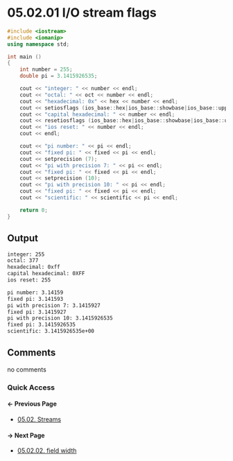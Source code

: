 # 05.02.01 I/O stream flags

```cxx
#include <iostream>
#include <iomanip>
using namespace std;

int main ()
{
    int number = 255;
    double pi = 3.1415926535;

    cout << "integer: " << number << endl;
    cout << "octal: " << oct << number << endl;
    cout << "hexadecimal: 0x" << hex << number << endl;
    cout << setiosflags (ios_base::hex|ios_base::showbase|ios_base::uppercase);
    cout << "capital hexadecimal: " << number << endl;
    cout << resetiosflags (ios_base::hex|ios_base::showbase|ios_base::uppercase);
    cout << "ios reset: " << number << endl;
    cout << endl;

    cout << "pi number: " << pi << endl;
    cout << "fixed pi: " << fixed << pi << endl;
    cout << setprecision (7);
    cout << "pi with precision 7: " << pi << endl;
    cout << "fixed pi: " << fixed << pi << endl;
    cout << setprecision (10);
    cout << "pi with precision 10: " << pi << endl;
    cout << "fixed pi: " << fixed << pi << endl;
    cout << "scientific: " << scientific << pi << endl;

    return 0;
}
```

## Output

```txt
integer: 255
octal: 377
hexadecimal: 0xff
capital hexadecimal: 0XFF
ios reset: 255

pi number: 3.14159
fixed pi: 3.141593
pi with precision 7: 3.1415927
fixed pi: 3.1415927
pi with precision 10: 3.1415926535
fixed pi: 3.1415926535
scientific: 3.1415926535e+00
```

## Comments

no comments

### Quick Access

<div class="previous_page pagination">

#### &#8592; Previous Page

* [05.02. Streams](./../../05.advanced/02.streams/README.md)

</div>
<div class="next_page pagination">

#### &#8594; Next Page

* [05.02.02. field width](./../../05.advanced/02.streams/02.width.md)

</div>
